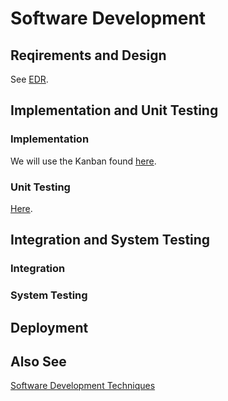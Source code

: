 # Software Development

## Reqirements and Design

See [EDR](./SSH_EDR.pdf).

## Implementation and Unit Testing

### Implementation

We will use the Kanban found [here](https://github.com/users/harryz8/projects/1/views/1).

### Unit Testing

[Here](./softwareDevelopmentTechniques.md#Unit-Tests).

## Integration and System Testing

### Integration

### System Testing

## Deployment

## Also See

[Software Development Techniques](./softwareDevelopmentTechniques.md)
